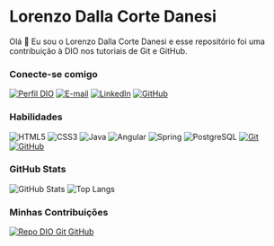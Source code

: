 # Lorenzo Dalla Corte Danesi

Olá 👋 Eu sou o Lorenzo Dalla Corte Danesi e esse repositório foi uma contribuição à DIO nos tutoriais de Git e GitHub.

### Conecte-se comigo

[![Perfil DIO](https://img.shields.io/badge/-Meu%20Perfil%20na%20DIO-30A3DC?style=for-the-badge)](https://web.dio.me/users/ldallacortedanesi/)
[![E-mail](https://img.shields.io/badge/-Email-000?style=for-the-badge&logo=microsoft-outlook&logoColor=007BFF)](mailto:SEUEMAIL)
[![LinkedIn](https://img.shields.io/badge/-LinkedIn-000?style=for-the-badge&logo=linkedin&logoColor=30A3DC)](https://www.linkedin.com/in/lorenzo-dalla-corte-danesi/)
[![GitHub](https://img.shields.io/badge/GitHub-100000?style=for-the-badge&logo=github&logoColor=white)](https://github.com/lorenzo-danesi)

### Habilidades

![HTML5](https://img.shields.io/badge/HTML5-E34F26?style=for-the-badge&logo=html5&logoColor=white)
![CSS3](https://img.shields.io/badge/CSS3-1572B6?style=for-the-badge&logo=css3&logoColor=white)
![Java](https://img.shields.io/badge/java-%23ED8B00.svg?style=for-the-badge&logo=openjdk&logoColor=white)
![Angular](https://img.shields.io/badge/Angular-DD0031?style=for-the-badge&logo=angular&logoColor=white)
![Spring](https://img.shields.io/badge/spring-%236DB33F.svg?style=for-the-badge&logo=spring&logoColor=white)
![PostgreSQL](https://img.shields.io/badge/PostgreSQL-000?style=for-the-badge&logo=postgresql)
[![Git](https://img.shields.io/badge/GIT-E44C30?style=for-the-badge&logo=git&logoColor=white)](https://git-scm.com/doc)
[![GitHub](https://img.shields.io/badge/GitHub-000?style=for-the-badge&logo=github&logoColor=white)](https://docs.github.com/)

### GitHub Stats

![GitHub Stats](https://github-readme-stats.vercel.app/api?username=lorenzo-danesi&theme=default)
![Top Langs](https://github-readme-stats-git-masterrstaa-rickstaa.vercel.app/api/top-langs/?username=lorenzo-danesi&layout=compact&theme=default)


### Minhas Contribuições

[![Repo DIO Git GitHub](https://github-readme-stats.vercel.app/api/pin/?username=lorenzo-danesi&repo=dio-lab-open-source)](https://github.com/lorenzo-danesi/dio-lab-open-source)

